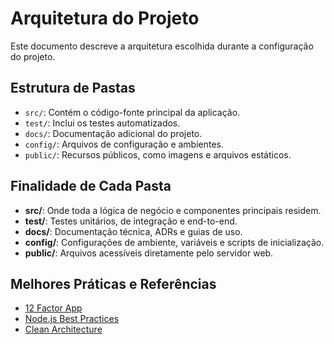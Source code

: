 # Arquitetura do Projeto

Este documento descreve a arquitetura escolhida durante a configuração do projeto.

## Estrutura de Pastas

- `src/`: Contém o código-fonte principal da aplicação.
- `test/`: Inclui os testes automatizados.
- `docs/`: Documentação adicional do projeto.
- `config/`: Arquivos de configuração e ambientes.
- `public/`: Recursos públicos, como imagens e arquivos estáticos.

## Finalidade de Cada Pasta

- **src/**: Onde toda a lógica de negócio e componentes principais residem.
- **test/**: Testes unitários, de integração e end-to-end.
- **docs/**: Documentação técnica, ADRs e guias de uso.
- **config/**: Configurações de ambiente, variáveis e scripts de inicialização.
- **public/**: Arquivos acessíveis diretamente pelo servidor web.

## Melhores Práticas e Referências

- [12 Factor App](https://12factor.net/pt_br/)
- [Node.js Best Practices](https://github.com/goldbergyoni/nodebestpractices)
- [Clean Architecture](https://dev.to/eduardomoroni/clean-architecture-na-pratica-4e1b)